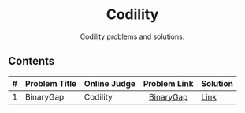 <h1 align="center">Codility</h1>
<p align="center">Codility problems and solutions.</p>

## Contents

<table>
        <thead>
            <th>#</th> 
            <th>Problem Title</th> 
            <th>Online Judge</th>
            <th>Problem Link</th> 
            <th>Solution</th>
        </thead>
        <tbody>
            <tr>
                <td>1</td> <td>BinaryGap</td> <td>Codility</td>
                <td align="center"><a href="https://app.codility.com/programmers/trainings/9/binary_gap/">BinaryGap</a></td>
                <td><a href="./solutions/binary-gap.cpp">Link</a></td>
            </tr>
        </tbody>
    </table>
